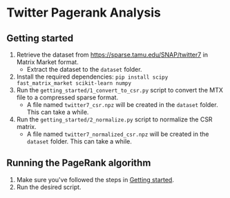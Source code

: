 # Twitter Pagerank Analysis

## Getting started
1. Retrieve the dataset from https://sparse.tamu.edu/SNAP/twitter7 in Matrix Market format.
   - Extract the dataset to the `dataset` folder.
2. Install the required dependencies: `pip install scipy fast_matrix_market scikit-learn numpy`
3. Run the `getting_started/1_convert_to_csr.py` script to convert the MTX file to a compressed sparse format.
   - A file named `twitter7_csr.npz` will be created in the `dataset` folder. This can take a while.
4. Run the `getting_started/2_normalize.py` script to normalize the CSR matrix.
   - A file named `twitter7_normalized_csr.npz` will be created in the `dataset` folder. This can take a while.

## Running the PageRank algorithm
1. Make sure you've followed the steps in [Getting started](#getting-started).
2. Run the desired script.